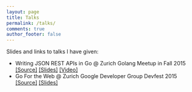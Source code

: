 ```yaml
---
layout: page
title: Talks
permalink: /talks/
comments: true
author_footer: false
---
```


Slides and links to talks I have given:

 - Writing JSON REST APIs in Go @ Zurich Golang Meetup in Fall 2015 [[Source]](https://github.com/StephanDollberg/talks/tree/master/go_meetup_zurich_fall_2015) [[Slides]](https://go-talks.appspot.com/github.com/stephandollberg/talks/go_meetup_zurich_fall_2015/meetup.slide#1)  [[Video]](https://www.youtube.com/watch?v=2rHgpx2gClk)
 - Go For the Web @ Zurich Google Developer Group Devfest 2015 [[Source]](https://github.com/StephanDollberg/talks/tree/master/gdg_zurich_2015) [[Slides]](https://go-talks.appspot.com/github.com/stephandollberg/talks/gdg_zurich_2015/gdg.slide)


